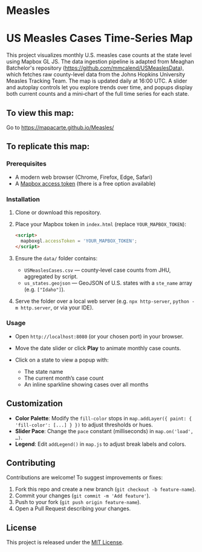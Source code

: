 # Measles
# US Measles Cases Time‑Series Map

This project visualizes monthly U.S. measles case counts at the state level using Mapbox GL JS. The data ingestion pipeline is adapted from Meaghan Batchelor's repository (https://github.com/mmcalend/USMeaslesData), which fetches raw county-level data from the Johns Hopkins University Measles Tracking Team. The map is updated daily at 16:00 UTC. A slider and autoplay controls let you explore trends over time, and popups display both current counts and a mini‐chart of the full time series for each state.

## To view this map:
Go to https://mapacarte.github.io/Measles/

## To replicate this map:

### Prerequisites

* A modern web browser (Chrome, Firefox, Edge, Safari)
* A [Mapbox access token](https://account.mapbox.com/access-tokens/) (there is a free option available)

### Installation

1. Clone or download this repository.
2. Place your Mapbox token in `index.html` (replace `YOUR_MAPBOX_TOKEN`):

   ```html
   <script>
     mapboxgl.accessToken = 'YOUR_MAPBOX_TOKEN';
   </script>
   ```
3. Ensure the `data/` folder contains:

   * `USMeaslesCases.csv` — county‐level case counts from JHU, aggregated by script.
   * `us_states.geojson` — GeoJSON of U.S. states with a `ste_name` array (e.g. `["Idaho"]`).
4. Serve the folder over a local web server (e.g. `npx http-server`, `python -m http.server`, or via your IDE).

### Usage

* Open `http://localhost:8080` (or your chosen port) in your browser.
* Move the date slider or click **Play** to animate monthly case counts.
* Click on a state to view a popup with:

  * The state name
  * The current month’s case count
  * An inline sparkline showing cases over all months

## Customization

* **Color Palette**: Modify the `fill-color` stops in `map.addLayer({ paint: { 'fill-color': [...] } })` to adjust thresholds or hues.
* **Slider Pace**: Change the `pace` constant (milliseconds) in `map.on('load', …)`.
* **Legend**: Edit `addLegend()` in `map.js` to adjust break labels and colors.

## Contributing

Contributions are welcome! To suggest improvements or fixes:

1. Fork this repo and create a new branch (`git checkout -b feature-name`).
2. Commit your changes (`git commit -m 'Add feature'`).
3. Push to your fork (`git push origin feature-name`).
4. Open a Pull Request describing your changes.

## License

This project is released under the [MIT License](LICENSE).


